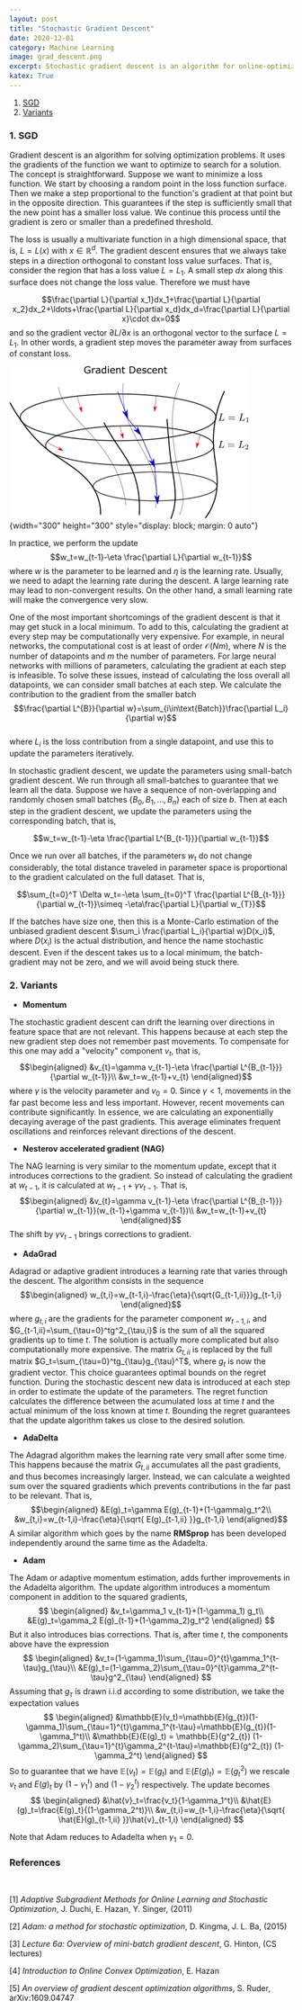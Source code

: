 ```yaml
---
layout: post
title: "Stochastic Gradient Descent"
date: 2020-12-01
category: Machine Learning
image: grad_descent.png
excerpt: Stochastic gradient descent is an algorithm for online-optimization. Its purpose is to estimate the optimal parameters of the learning hypotheses. Unlike gradient descent, the iterative process requires only a small amount of data at a time, which is very useful for large datasets. 
katex: True
---
```


1. [SGD](#sgd)
2. [Variants](#var)

<a name="sgd"></a>
### **1. SGD**

Gradient descent is an algorithm for solving optimization problems. It uses the gradients of the function we want to optimize to search for a solution. The concept is straightforward. Suppose we want to minimize a loss function. We start by choosing a random point in the loss function surface. Then we make a step proportional to the function's gradient at that point but in the opposite direction. This guarantees if the step is sufficiently small that the new point has a smaller loss value. We continue this process until the gradient is zero or smaller than a predefined threshold. 


The loss is usually a multivariate function in a high dimensional space, that is, $L=L(x)$ with $x\in\mathbb{R}^d$. The gradient descent ensures that we always take steps in a direction orthogonal to constant loss value surfaces. That is, consider the region that has a loss value $L=L_1$. A small step $dx$ along this surface does not change the loss value. Therefore we must have 

$$\frac{\partial L}{\partial x_1}dx_1+\frac{\partial L}{\partial x_2}dx_2+\ldots+\frac{\partial L}{\partial x_d}dx_d=\frac{\partial L}{\partial x}\cdot dx=0$$
and so the gradient vector $\partial L /\partial x$ is an orthogonal vector to the surface $L=L_1$.
In other words, a gradient step moves the parameter away from surfaces of constant loss. 

![](/images/grad_descent.png){width="300" height="300" style="display: block; margin: 0 auto"} 

In practice, we perform the update
$$w_t=w_{t-1}-\eta \frac{\partial L}{\partial w_{t-1}}$$
where $w$ is the parameter to be learned and $\eta$ is the learning rate. Usually, we need to adapt the learning rate during the descent. A large learning rate may lead to non-convergent results. On the other hand, a small learning rate will make the convergence very slow. 

One of the most important shortcomings of the gradient descent is that it may get stuck in a local minimum. To add to this, calculating the gradient at every step may be computationally very expensive. For example, in neural networks, the computational cost is at least of order $\mathcal{O}(Nm)$, where $N$ is the number of datapoints and $m$ the number of parameters. For large neural networks with millions of parameters, calculating the gradient at each step is infeasible. To solve these issues, instead of calculating the loss overall all datapoints, we can consider small batches at each step. We calculate the contribution to the gradient from the smaller batch
$$\frac{\partial L^{B}}{\partial w}=\sum_{i\in\text{Batch}}\frac{\partial L_i}{\partial w}$$   
where $L_i$ is the loss contribution from a single datapoint, and use this to update the parameters iteratively.

In stochastic gradient descent, we update the parameters using small-batch gradient descent. We run through all small-batches to guarantee that we learn all the data. Suppose we have a sequence of non-overlapping and randomly chosen small batches $\{B_0,B_1,\ldots,B_n\}$ each of size $b$. Then at each step in the gradient descent, we update the parameters using the corresponding batch, that is,

$$w_t=w_{t-1}-\eta \frac{\partial L^{B_{t-1}}}{\partial w_{t-1}}$$

Once we run over all batches, if the parameters $w_t$ do not change considerably, the total distance traveled in parameter space is proportional to the gradient calculated on the full dataset. That is,

$$\sum_{t=0}^T \Delta w_t=-\eta \sum_{t=0}^T  \frac{\partial L^{B_{t-1}}}{\partial w_{t-1}}\simeq -\eta\frac{\partial L}{\partial w_{T}}$$

If the batches have size one, then this is a Monte-Carlo estimation of the unbiased gradient descent $\sum_i \frac{\partial L_i}{\partial w}D(x_i)$, where $D(x_i)$ is the actual distribution, and hence the name stochastic descent. Even if the descent takes us to a local minimum, the batch-gradient may not be zero, and we will avoid being stuck there. 

<a name="var"></a>
### **2. Variants**

* **Momentum**

The stochastic gradient descent can drift the learning over directions in feature space that are not relevant. This happens because at each step the new gradient step does not remember past movements. To compensate for this one may add a "velocity" component $v_t$, that is,
$$\begin{aligned}
&v_{t}=\gamma v_{t-1}-\eta \frac{\partial L^{B_{t-1}}}{\partial w_{t-1}}\\
&w_t=w_{t-1}+v_{t}
\end{aligned}$$
where $\gamma$ is the velocity parameter and $v_{0}=0$. Since $\gamma<1$, movements in the far past become less and less important. However, recent movements can contribute significantly. In essence, we are calculating an exponentially decaying average of the past gradients. This average eliminates frequent oscillations and reinforces relevant directions of the descent.

* **Nesterov accelerated gradient (NAG)**

The NAG learning is very similar to the momentum update, except that it introduces corrections to the gradient. So instead of calculating the gradient at $w_{t-1}$, it is calculated at $w_{t-1}+\gamma v_{t-1}$. That is,
$$\begin{aligned}
&v_{t}=\gamma v_{t-1}-\eta \frac{\partial L^{B_{t-1}}}{\partial w_{t-1}}(w_{t-1}+\gamma v_{t-1})\\
&w_t=w_{t-1}+v_{t}
\end{aligned}$$
The shift by $\gamma v_{t-1}$ brings corrections to gradient.

* **AdaGrad**

Adagrad or adaptive gradient introduces a learning rate that varies through the descent. The algorithm consists in the sequence
$$\begin{aligned}
w_{t,i}=w_{t-1,i}-\frac{\eta}{\sqrt{G_{t-1,ii}}}g_{t-1,i}
\end{aligned}$$
where $g_{t,i}$ are the gradients for the parameter component $w_{t-1,i}$, and $G_{t-1,ii}=\sum_{\tau=0}^tg^2_{\tau,i}$ is the sum of all the squared gradients up to time $t$. The solution is actually more complicated but also computationally more expensive. The matrix $G_{t,ii}$ is replaced by the full matrix $G_t=\sum_{\tau=0}^tg_{\tau}g_{\tau}^T$, where $g_t$ is now the gradient vector. This choice guarantees optimal bounds on the regret function. During the stochastic descent new data is introduced at each step in order to estimate the update of the parameters. The regret function calculates the difference between the acumulated loss at time $t$ and the actual minimum of the loss known at time $t$. Bounding the regret guarantees that the update algorithm takes us close to the desired solution.

* **AdaDelta**

The Adagrad algorithm makes the learning rate very small after some time. This happens because the matrix $G_{t,ii}$ accumulates all the past gradients, and thus becomes increasingly larger. Instead, we can calculate a weighted sum over the squared gradients which prevents contributions in the far past to be relevant. That is,
 $$\begin{aligned}
 &E(g)_t=\gamma E(g)_{t-1}+(1-\gamma)g_t^2\\
&w_{t,i}=w_{t-1,i}-\frac{\eta}{\sqrt{ E(g)_{t-1,ii} }}g_{t-1,i}
\end{aligned}$$
A similar algorithm which goes by the name **RMSprop** has been developed independently around the same time as the Adadelta.

* **Adam**

The Adam or adaptive momentum estimation, adds further improvements in the Adadelta algorithm. The update algorithm introduces a momentum component in addition to the squared gradients,
$$
\begin{aligned}
&v_t=\gamma_1 v_{t-1}+(1-\gamma_1) g_t\\
 &E(g)_t=\gamma_2 E(g)_{t-1}+(1-\gamma_2)g_t^2
\end{aligned}
$$
But it also introduces bias corrections. That is, after time $t$, the components above have the expression
$$
\begin{aligned}
&v_t=(1-\gamma_1)\sum_{\tau=0}^{t}\gamma_1^{t-\tau}g_{\tau}\\
 &E(g)_t=(1-\gamma_2)\sum_{\tau=0}^{t}\gamma_2^{t-\tau}g^2_{\tau}
\end{aligned}
$$
Assuming that $g_{\tau}$ is drawn i.i.d according to some distribution, we take the expectation values 
$$
\begin{aligned}
&\mathbb{E}(v_t)=\mathbb{E}(g_{t})(1-\gamma_1)\sum_{\tau=1}^{t}\gamma_1^{t-\tau}=\mathbb{E}(g_{t})(1-\gamma_1^t)\\
 &\mathbb{E}(E(g)_t) = \mathbb{E}(g^2_{t}) (1-\gamma_2)\sum_{\tau=1}^{t}\gamma_2^{t-\tau}=\mathbb{E}(g^2_{t}) (1-\gamma_2^t)
\end{aligned}
$$
So to guarantee that we have $\mathbb{E}(v_t)=\mathbb{E}(g_{t})$ and $\mathbb{E}(E(g)_t) = \mathbb{E}(g^2_{t})$ we rescale $v_t$ and $E(g)_t$ by $(1-\gamma_1^t)$ and $(1-\gamma_2^t)$ respectively. The update becomes
$$
\begin{aligned}
&\hat{v}_t=\frac{v_t}{1-\gamma_1^t}\\
 &\hat{E}(g)_t=\frac{E(g)_t}{(1-\gamma_2^t)}\\
 &w_{t,i}=w_{t-1,i}-\frac{\eta}{\sqrt{ \hat{E}(g)_{t-1,ii} }}\hat{v}_{t-1,i}
\end{aligned}
$$

Note that Adam reduces to Adadelta when $\gamma_1=0$.

### **References**
<br/>

[1] *Adaptive Subgradient Methods for Online Learning and Stochastic Optimization*, J. Duchi, E. Hazan, Y. Singer, (2011)

[2] *Adam: a method for stochastic optimization*, D. Kingma, J. L. Ba, (2015)

[3] *Lecture 6a: Overview of mini-batch gradient descent*, G. Hinton, (CS lectures)

[4] *Introduction to Online Convex Optimization*, E. Hazan

[5] *An overview of gradient descent optimization algorithms*, S. Ruder, arXiv:1609.04747